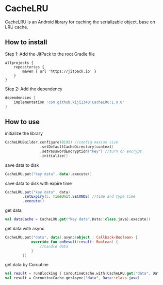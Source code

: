 # CacheLRU

CacheLRU is an Android library for caching the serializable object, base on LRU cache.

## How to install

Step 1: Add the JitPack to the root Gradle file

```Gradle
allprojects {
	repositories {
		maven { url 'https://jitpack.io' }
	}
}
```
Step 2: Add the dependency
```gradle
dependencies {
	implementation 'com.github.kiji1340:CacheLRU:1.0.0'
}
```

## How to use
initialize the library
```kotlin
CacheLRUBuilder.configure(8192) //config maxium size
                .setDefaultCacheDirectory(context)
                .setPasswordEncryption("key") //turn on encrypt
                .initialize()
```
save data to disk
```kotlin
CacheLRU.put("key data", data).execute()
```
save data to disk with expire time
```java
CacheLRU.put("key data", data)
        .setExpiry(5, TimeUnit.SECONDS) //time and type time
        .execute()
```
get data
```kotlin
val dataCache = CacheLRU.get("key data",Data::class.java).execute()
```
get data with async
```kotlin
CacheLRU.put("data", data).async(object : Callback<Boolean> {
            override fun onResult(result: Boolean) {
                //handle data
            }
        })
```
get data by Coroutine
```kotlin
val result = runBlocking { CoroutineCache.with(CacheLRU.get("data", Data::class.java)) }
val result = CoroutineCache.getAsync("data", Data::class.java)
```
